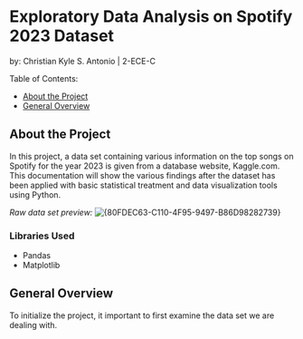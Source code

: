 # Exploratory Data Analysis on Spotify 2023 Dataset
by: Christian Kyle S. Antonio | 2-ECE-C

Table of Contents:

- [About the Project](#about-the-project)
- [General Overview](#general-overview)
  
## About the Project
In this project, a data set containing various information on the top songs on Spotify for the year 2023 is given from a database website, Kaggle.com. This documentation will show the various findings after the dataset has been applied with basic statistical treatment and data visualization tools using Python.

*Raw data set preview:*
![{80FDEC63-C110-4F95-9497-B86D98282739}](https://github.com/user-attachments/assets/d2ea4766-fac9-4d42-bc58-fd2700737e2b)

### Libraries Used
* Pandas
* Matplotlib

## General Overview
To initialize the project, it important to first examine the data set we are dealing with.

